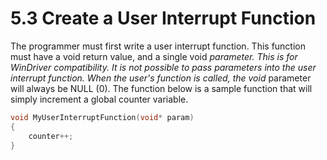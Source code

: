 # 5.3 Create a User Interrupt Function

The programmer must first write a user interrupt function. This function must have a void return value, and a single void _parameter. This is for WinDriver compatibility. It is not possible to pass parameters into the user interrupt function. When the user's function is called, the void_ parameter will always be NULL (0). The function below is a sample function that will simply increment a global counter variable.

```c
void MyUserInterruptFunction(void* param)
{
    counter++;
}
```
